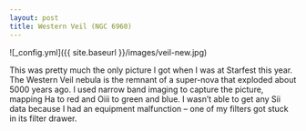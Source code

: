 ```yaml
---
layout: post
title: Western Veil (NGC 6960)
---
```


![_config.yml]({{ site.baseurl }}/images/veil-new.jpg)

This was pretty much the only picture I got when I was at Starfest this 
year.  The Western Veil nebula is the remnant of a super-nova that exploded 
about 5000 years ago.  I used narrow band imaging to capture the picture, 
mapping Ha to red and Oiii to green and blue.  I wasn’t able to get any 
Sii data because I had an equipment malfunction – one of my filters got 
stuck in its filter drawer.


